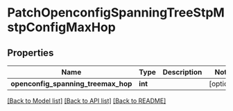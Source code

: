 # PatchOpenconfigSpanningTreeStpMstpConfigMaxHop

## Properties
Name | Type | Description | Notes
------------ | ------------- | ------------- | -------------
**openconfig_spanning_treemax_hop** | **int** |  | [optional] 

[[Back to Model list]](../README.md#documentation-for-models) [[Back to API list]](../README.md#documentation-for-api-endpoints) [[Back to README]](../README.md)


